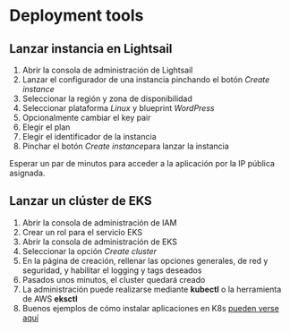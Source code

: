 # Deployment tools

## Lanzar instancia en Lightsail

1. Abrir la consola de administración de Lightsail
1. Lanzar el configurador de una instancia pinchando el botón *Create instance*
1. Seleccionar la región y zona de disponibilidad
1. Seleccionar plataforma *Linux* y blueprint *WordPress*
1. Opcionalmente cambiar el key pair
1. Elegir el plan
1. Elegir el identificador de la instancia
1. Pinchar el botón *Create instance*para lanzar la instancia

Esperar un par de minutos para acceder a la aplicación por la IP pública asignada.

## Lanzar un clúster de EKS

1. Abrir la consola de administración de IAM
1. Crear un rol para el servicio EKS
1. Abrir la consola de administración de EKS
1. Seleccionar la opción *Create cluster*
1. En la página de creación, rellenar las opciones generales, de red y seguridad, y habilitar el logging y tags deseados
1. Pasados unos minutos, el cluster quedará creado
1. La administración puede realizarse mediante **kubectl** o la herramienta de AWS **eksctl**
1. Buenos ejemplos de cómo instalar aplicaciones en K8s [pueden verse aquí](https://github.com/kubernetes/examples)
